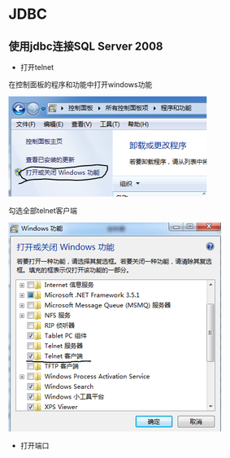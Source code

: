 # JDBC
## 使用jdbc连接SQL Server 2008
* 打开telnet

在控制面板的程序和功能中打开windows功能

![](pictures/jdbc/打开telnet.png)

勾选全部telnet客户端

![](pictures/jdbc/打开telnet1.png)

* 打开端口

